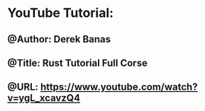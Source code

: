 # YouTube Tutorial:
## @Author: Derek Banas
## @Title: Rust Tutorial Full Corse
## @URL: https://www.youtube.com/watch?v=ygL_xcavzQ4